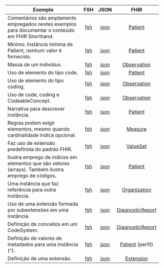 | Exemplo |  FSH  |  JSON |  FHIR |
| ------- | :---: | :---: | :---: |
| Comentários são amplamente empregados nestes exemplos para documentar o conteúdo em FHIR Shorthand. | [fsh](exemplos/comentarios.fsh) | [json](exemplos/comentarios.fsh.json) | [Patient](https://hl7.org/fhir/r4/patient.html) |
| Mínimo. Instância mínima de Patient, nenhum valor é fornecido. | [fsh](exemplos/minimo.fsh) | [json](exemplos/minimo.fsh.json) | [Patient](https://hl7.org/fhir/r4/patient.html) |
| Massa de um indivíduo. | [fsh](exemplos/massa.fsh) | [json](exemplos/massa.fsh.json) | [Observation](https://hl7.org/fhir/r4/observation.html) |
| Uso de elemento do tipo code. | [fsh](exemplos/codes.fsh) | [json](exemplos/codes.fsh.json) | [Patient](https://hl7.org/fhir/r4/patient.html) |
| Uso de elemento do tipo coding. | [fsh](exemplos/codings.fsh) | [json](exemplos/codings.fsh.json) | [Observation](https://hl7.org/fhir/r4/observation.html) |
| Uso de code, coding e CodeableConcept. | [fsh](exemplos/codings-alternativo.fsh) | [json](exemplos/codings-alternativo.fsh.json) | [Observation](https://hl7.org/fhir/r4/observation.html) |
| Narrativa para descrever instância. | [fsh](exemplos/narrativa.fsh) | [json](exemplos/narrativa.fsh.json) | [Patient](https://hl7.org/fhir/r4/patient.html) |
| Regras podem exigir elementos, mesmo quando cardinalidade indica opcional. | [fsh](exemplos/medida-regra.fsh) | [json](exemplos/medida-regra.fsh.json) | [Measure](https://hl7.org/fhir/r4/measure.html) |
| Faz uso de extensão predefinida do padrão FHIR. | [fsh](exemplos/extensao-uso.fsh) | [json](exemplos/extensao-uso.fsh.json) | [ValueSet](https://hl7.org/fhir/r4/valueset.html) |
| Ilustra emprego de índices em elementos que são vetores (arrays). Também ilustra emprego de códigos. | [fsh](exemplos/indices-arrays.fsh) | [json](exemplos/indices-arrays.fsh.json) | [Patient](https://hl7.org/fhir/r4/patient.html) |
| Uma instância que faz referência para outra instância. | [fsh](exemplos/referencia.fsh) | [json](exemplos/referencia.fsh.json) | [Organization](https://hl7.org/fhir/r4/organization.html) |
| Uso de uma extensão formada por subextensões em uma instância. | [fsh](exemplos/subextensoes-uso.fsh) | [json](exemplos/subextensoes-uso.fsh.json) | [DiagnosticReport](https://hl7.org/fhir/r4/diagnosticreport.html) |
| Definição de conceitos em um CodeSystem. | [fsh](exemplos/percepcao-altura.fsh) | [json](exemplos/percepcao-altura.fsh.json) | [DiagnosticReport](https://hl7.org/fhir/r4/diagnosticreport.html) |
| Definição de valores de metadados para uma instância (^). | [fsh](exemplos/circunflexo-elementdefinition.fsh) | [json](exemplos/circunflexo-elementdefinition.fsh.json) | [Patient](https://hl7.org/fhir/r4/patient.html) (perfil) |
| Definição de uma extensão. | [fsh](exemplos/circunflexo-extension.fsh) | [json](exemplos/circunflexo-extension.fsh.json) | [Extension](https://hl7.org/fhir/r4/extension.html) |
